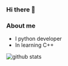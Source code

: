 ### Hi there 👋

<!--
**RIDERIUS/RIDERIUS** is a ✨ _special_ ✨ repository because its `README.md` (this file) appears on your GitHub profile.

Here are some ideas to get you started:

- 🔭 I’m currently working on ...
- 🌱 I’m currently learning ...
- 👯 I’m looking to collaborate on ...
- 🤔 I’m looking for help with ...
- 💬 Ask me about ...
- 📫 How to reach me: ...
- 😄 Pronouns: ...
- ⚡ Fun fact: ...
-->

### About me

* I python developer
* In learning C++

![github stats](https://github-readme-stats.vercel.app/api?username=riderius&show_icons=true&theme=dark)

